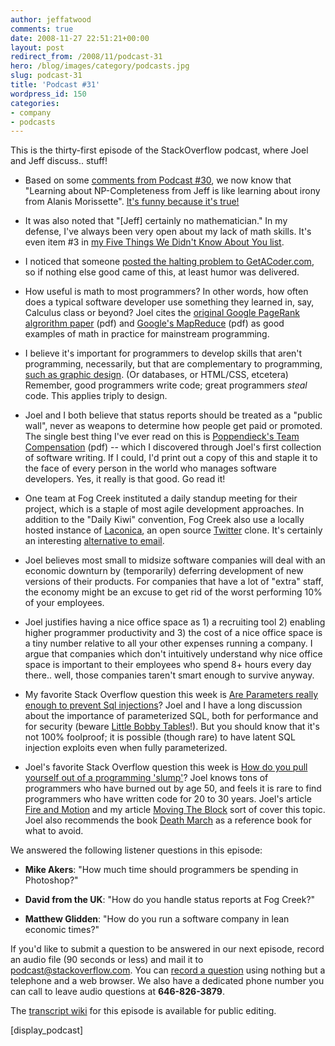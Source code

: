 ```yaml
---
author: jeffatwood
comments: true
date: 2008-11-27 22:51:21+00:00
layout: post
redirect_from: /2008/11/podcast-31
hero: /blog/images/category/podcasts.jpg
slug: podcast-31
title: 'Podcast #31'
wordpress_id: 150
categories:
- company
- podcasts
---
```


This is the thirty-first episode of the StackOverflow podcast, where
Joel and Jeff discuss.. stuff!






  * Based on some [comments from Podcast #30](http://blog.stackoverflow.com/2008/11/podcast-30/#comments), we now know that "Learning about NP-Completeness from Jeff is like learning about irony from Alanis Morissette". [It's funny because it's true!](http://www.codinghorror.com/blog/archives/001187.html)


  * It was also noted that "[Jeff] certainly no mathematician." In my defense, I've always been very open about my lack of math skills. It's even item #3 in [my Five Things We Didn't Know About You list](http://www.codinghorror.com/blog/archives/000770.html).


  * I noticed that someone [posted the halting problem to GetACoder.com](http://www.getacoder.com/projects/bug_finder_92913.html), so if nothing else good came of this, at least humor was delivered.


  * How useful is math to most programmers? In other words, how often does a typical software developer use something they learned in, say, Calculus class or beyond? Joel cites the [original Google PageRank algrorithm paper](http://citeseer.ist.psu.edu/cache/papers/cs/7144/http:zSzzSzwww-db.stanford.eduzSz~backrubzSzpageranksub.pdf/page98pagerank.pdf) (pdf) and [Google's MapReduce](http://labs.google.com/papers/mapreduce-osdi04.pdf) (pdf) as good examples of math in practice for mainstream programming.


  * I believe it's important for programmers to develop skills that aren't programming, necessarily, but that are complementary to programming, [such as graphic design](http://www.codinghorror.com/blog/archives/000849.html). (Or databases, or HTML/CSS, etcetera) Remember, good programmers write code; great programmers _steal_ code. This applies triply to design.


  * Joel and I both believe that status reports should be treated as a "public wall", never as weapons to determine how people get paid or promoted. The single best thing I've ever read on this is [Poppendieck's Team Compensation](http://www.poppendieck.com/pdfs/Compensation.pdf) (pdf) -- which I discovered through Joel's first collection of software writing. If I could, I'd print out a copy of this and staple it to the face of every person in the world who manages software developers. Yes, it really is that good. Go read it!


  * One team at Fog Creek instituted a daily standup meeting for their project, which is a staple of most agile development approaches. In addition to the "Daily Kiwi" convention, Fog Creek also use a locally hosted instance of [Laconica](http://laconi.ca/), an open source [Twitter](http://twitter.com/) clone. It's certainly an interesting [alternative to email](http://www.codinghorror.com/blog/archives/001191.html).


  * Joel believes most small to midsize software companies will deal with an economic downturn by (temporarily) deferring development of new versions of their products. For companies that have a lot of "extra" staff, the economy might be an excuse to get rid of the worst performing 10% of your employees.


  * Joel justifies having a nice office space as 1) a recruiting tool 2) enabling higher programmer productivity and 3) the cost of a nice office space is a tiny number relative to all your other expenses running a company. I argue that companies which don't intuitively understand why nice office space is important to their employees who spend 8+ hours every day there.. well, those companies taren't smart enough to survive anyway.


  * My favorite Stack Overflow question this week is [Are Parameters really enough to prevent Sql injections](http://stackoverflow.com/questions/306668/are-parameters-really-enough-to-prevent-sql-injections)? Joel and I have a long discussion about the importance of parameterized SQL, both for performance and for security (beware [Little Bobby Tables](http://xkcd.com/327/)!). But you should know that it's not 100% foolproof; it is possible (though rare) to have latent SQL injection exploits even when fully parameterized.


  * Joel's favorite Stack Overflow question this week is [How do you pull yourself out of a programming 'slump'](http://stackoverflow.com/questions/273299/how-do-you-pull-yourself-out-of-a-programming-slump)? Joel knows tons of programmers who have burned out by age 50, and feels it is rare to find programmers who have written code for 20 to 30 years. Joel's article [Fire and Motion](http://www.joelonsoftware.com/articles/fog0000000339.html) and my article [Moving The Block](http://www.codinghorror.com/blog/archives/000176.html) sort of cover this topic. Joel also recommends the book [Death March](http://www.amazon.com/dp/013143635X/?tag=codinghorror-20) as a reference book for what to avoid.  





We answered the following listener questions in this episode:






  * **Mike Akers**: "How much time should programmers be spending in Photoshop?"


  * **David from the UK**: "How do you handle status reports at Fog Creek?"


  * **Matthew Glidden**: "How do you run a software company in lean economic times?"




If you'd like to submit a question to be answered in our next episode, record an audio file (90 seconds or less) and mail it to [podcast@stackoverflow.com](mailto:podcast@stackoverflow.com). You can [record a question](http://blog.stackoverflow.com/index.php/2008/05/recording-podcast-questions-using-your-telephone/) using nothing but a telephone and a web browser. We also have a dedicated phone number you can call to leave audio questions at
**646-826-3879**.






The [transcript wiki](https://stackoverflow.fogbugz.com/default.asp?W26423) for this episode is available for public editing.






[display_podcast]

